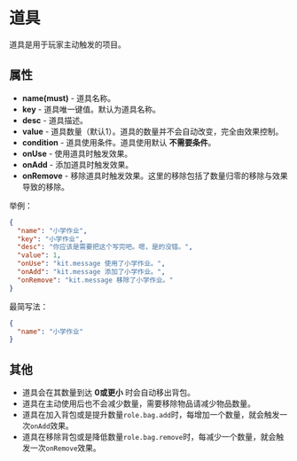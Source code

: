 # 道具

道具是用于玩家主动触发的项目。

## 属性

- __name(must)__ - 道具名称。
- __key__ - 道具唯一键值。默认为道具名称。
- __desc__ - 道具描述。
- __value__ - 道具数量（默认1）。道具的数量并不会自动改变，完全由效果控制。
- __condition__ - 道具使用条件。道具使用默认 __不需要条件__。
- __onUse__ - 使用道具时触发效果。
- __onAdd__ - 添加道具时触发效果。
- __onRemove__ - 移除道具时触发效果。这里的移除包括了数量归零的移除与效果导致的移除。

举例：

```json
{
  "name": "小学作业",
  "key": "小学作业",
  "desc": "你应该是需要把这个写完吧。嗯，是的没错。",
  "value": 1,
  "onUse": "kit.message 使用了小学作业。",
  "onAdd": "kit.message 添加了小学作业。",
  "onRemove": "kit.message 移除了小学作业。"
}
```

最简写法：

```json
{
  "name": "小学作业"
}
```

## 其他

- 道具会在其数量到达 __0或更小__ 时会自动移出背包。
- 道具在主动使用后也不会减少数量，需要移除物品请减少物品数量。
- 道具在加入背包或是提升数量`role.bag.add`时，每增加一个数量，就会触发一次`onAdd`效果。
- 道具在移除背包或是降低数量`role.bag.remove`时，每减少一个数量，就会触发一次`onRemove`效果。
